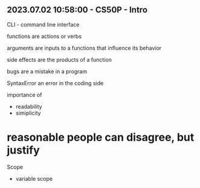 
## 2023.07.02 10:58:00 - CS50P - Intro


CLI - command line interface

functions are actions or verbs

arguments are inputs to a functions that influence its behavior

side effects are the products of a function

bugs are a mistake in a program

SyntaxError an error in the coding side


importance of 
- readability
- simiplicity


# reasonable people can disagree, but justify


Scope
- variable scope

